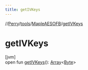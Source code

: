 ```yaml
---
title: getIVKeys
---
```

//[Perry](../../../index.html)/[tools](../index.html)/[MapleAESOFB](index.html)/[getIVKeys](get-i-v-keys.html)



# getIVKeys



[jvm]\
open fun [getIVKeys](get-i-v-keys.html)(): [Array](https://kotlinlang.org/api/latest/jvm/stdlib/kotlin/-array/index.html)&lt;[Byte](https://kotlinlang.org/api/latest/jvm/stdlib/kotlin/-byte/index.html)&gt;




